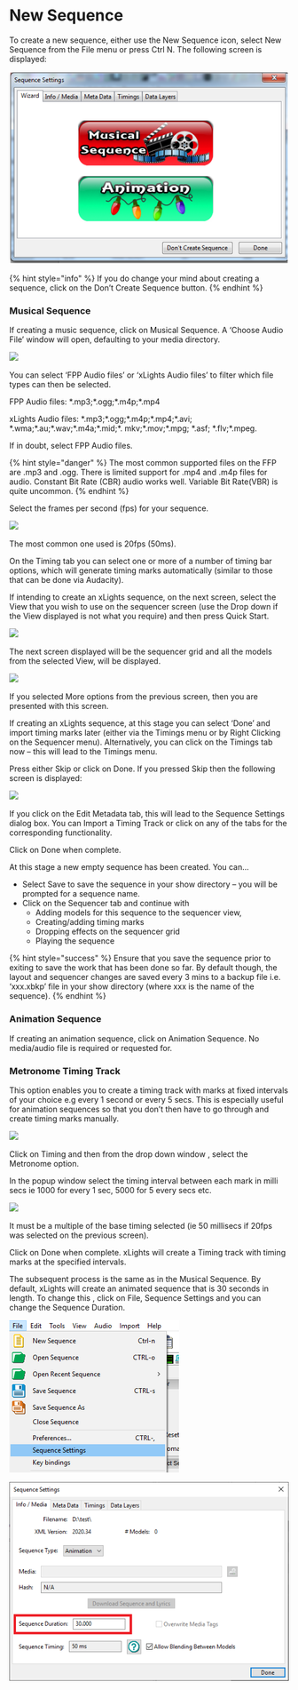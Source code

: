 # New Sequence

To create a new sequence, either use the New Sequence icon, select New Sequence from the File menu or press Ctrl N.  The following screen is displayed:

![](<../../../.gitbook/assets/pasted image 0 (6).png>)

{% hint style="info" %}
If you do change your mind about creating a sequence, click on the Don’t Create Sequence button.
{% endhint %}

### Musical Sequence

If creating a music sequence, click on Musical Sequence.  A ‘Choose Audio File’ window will open, defaulting to your media directory.

![](https://lh4.googleusercontent.com/UrJGEsXp\_r2M3vhj79Fxgl0F3fsRDoixfgUckbrMvT4i27UPDSlAh66n2y0ALkLBGSfZnW0jj4gTlM5Ikpz9H\_wYPKJp1f8pB2Su8NbF\_mdeUJjv5-RzJ04W5HUrNf-XobS1X4jD)

You can select ‘FPP Audio files’ or ‘xLights Audio files’ to filter which file types can then be selected.

FPP Audio files: \*.mp3;\*.ogg;\*.m4p;\*.mp4

xLights Audio files: \*.mp3;\*.ogg;\*.m4p;\*.mp4;\*.avi; \*.wma;\*.au;\*.wav;\*.m4a;\*.mid;\*. mkv;\*.mov;\*.mpg; \*.asf;  \*.flv;\*.mpeg.

If in doubt, select FPP Audio files.

{% hint style="danger" %}
The most common supported files on the FFP are .mp3 and .ogg. There is limited support for .mp4 and .m4p files for audio.  Constant Bit Rate (CBR) audio works well. Variable Bit Rate(VBR) is quite uncommon.
{% endhint %}

Select the frames per second (fps) for your sequence.

![](https://lh6.googleusercontent.com/kfz-WUViekLXeFxgbwaiFxO8lHzRVQgdZFAUJQKlSDB5whlrYccP6U4KQqHTbEbQxAkDOEYQBoqSBjPtLMolO9Usfl-0TQvQtdgznotL4USFJPZyqcUIHrVysozWJN2K-I-TL0Kq)

The most common one used is 20fps (50ms).

On the Timing tab you can select one or more of a number of timing bar options,  which will generate timing marks automatically (similar to those that can be done via Audacity). &#x20;

If intending to create an xLights sequence, on the next screen, select the View that you wish to use on the sequencer screen (use the Drop down if the View displayed is not what you require) and then press Quick Start.

![](https://lh4.googleusercontent.com/K9bW2yrA-g3uEWqKn5vqSfjJRP-jEJpg3dHk9hyLljAg3p1SY1Mn29evATZ\_dV2ZDeJbZ3-o\_G3177hYqLGD4UJ7QvfAKFZ0HmiuJS0y3zRBEbUlVq8HL3qw94E087NANAibz0Gg)

The next screen displayed will be the sequencer grid and all the models from the selected View, will be displayed.

![](https://lh6.googleusercontent.com/2PyswMSU\_tSN4sWvjLgPWbi7nTChf0mJJ4NRCXgDu\_45J\_qc9xd0N5nqCqRtcWhs84HDKjwNAkBRpdttLi4MgSg6ffIH-\_zZSj0JlUnhfg9gYg2LcjXhKRoa0GzkJI0Qm7\_KAsz3)

If you selected More options from the previous screen, then you are presented with this screen.

If creating an xLights sequence, at this stage you can select ‘Done’ and import timing marks later (either via the Timings menu or by Right Clicking on the Sequencer menu).  Alternatively, you can click on the Timings tab now – this will lead to the Timings menu.

Press either Skip or click on Done.  If you pressed Skip then the following screen is displayed:

![](https://lh4.googleusercontent.com/ks9wrD-77zC0XzDOviYKlq7Zf-vUBBX1RZ72-0SwqSaZjvvHniIOAf2sd2jWWR\_p28ZXuNAkdd7sZaNfQBxXnwDfihxfkEXrKYj1hScvwUkjwb494eYhQttAbdaIbVVOlnj7dhui)

If you click on the Edit Metadata tab, this will lead to the Sequence Settings dialog box.  You can Import a Timing Track or click on any of the tabs for the corresponding functionality.

Click on Done when complete.

At this stage a new empty sequence has been created. You can...

* Select Save to save the sequence in your show directory – you will be prompted for a sequence name.
* Click on the Sequencer tab and continue with
  * Adding models for this sequence to the sequencer view,
  * Creating/adding timing marks
  * Dropping effects on the sequencer grid
  * Playing the sequence

{% hint style="success" %}
Ensure that you save the sequence prior to exiting to save the work that has been done so far. By default though, the layout and sequencer changes are saved every 3 mins to a backup file i.e. ‘xxx.xbkp’ file in your show directory (where xxx is the name of the sequence).
{% endhint %}

### Animation Sequence

If creating an animation sequence, click on Animation Sequence.  No media/audio file is required or requested for.

### Metronome Timing Track

This option enables you to create a timing track with marks at fixed intervals of your choice e.g every 1 second or every 5 secs.  This is especially useful for animation sequences so that you don’t then have to go through and create timing marks manually.

![](https://lh5.googleusercontent.com/LsWObjYId8kO7R8nVI3Jq4yzYIl0NqfYP67\_\_RhRfzBVYoPZ5o4O9I-S3Cz0\_-3WUlkm-s\_vAEklH0yv60yLCVjlZ6ypvYCju0YECOcBMfQWfR4Jv0VuZgmp5eQWI5r6dwg6cGNj)

Click on Timing and then from the drop down window , select the Metronome option.

In the popup window select the timing interval between each mark in milli secs ie 1000 for every 1 sec,  5000 for 5 every secs etc.

![](https://lh4.googleusercontent.com/XGrt8wq4itA-PSgQu44hVlf\_lCEHrMy3-JXKiOHtwyghwY2YHnM4xeGvVMKR4CCvUCRIr28xT5CmsmJEY2ByHCpvcWS10N09KOdqRfghsjnRsiIRC-m-sdqQGDCBLTWymLHDqATC)

It must be a multiple of the base timing selected (ie 50 millisecs if 20fps was selected on the previous screen).

Click on Done when complete.  xLights will create a Timing track with timing marks at the specified intervals.

The subsequent process is the same as in the Musical Sequence. By default, xLights will create an animated  sequence that is 30 seconds in length. To change this , click on File, Sequence Settings and you can change the Sequence Duration.

![](<../../../.gitbook/assets/image (463).png>)

![](<../../../.gitbook/assets/image (368).png>)


